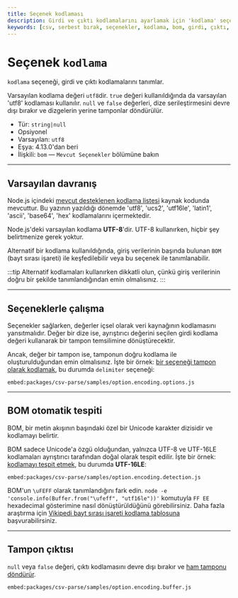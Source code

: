 ```yaml
---
title: Seçenek kodlaması
description: Girdi ve çıktı kodlamalarını ayarlamak için 'kodlama' seçeneği. Bu seçenek, kullanıcıların farklı kodlama türlerini belirlemelerine ve yönetmelerine olanak tanır. Detaylar için seçeneklerin nasıl kullanılacağını keşfedin.
keywords: [csv, serbest bırak, seçenekler, kodlama, bom, girdi, çıktı, utf8, utf16, ascii, base64, hex]
---
```


# Seçenek `kodlama`

`kodlama` seçeneği, girdi ve çıktı kodlamalarını tanımlar.

Varsayılan kodlama değeri `utf8`dir. `true` değeri kullanıldığında da varsayılan 'utf8' kodlaması kullanılır. `null` ve `false` değerleri, dize serileştirmesini devre dışı bırakır ve dizgelerin yerine tamponlar döndürülür.

* Tür: `string|null`
* Opsiyonel
* Varsayılan: `utf8`
* Eşya: 4.13.0'dan beri
* İlişkili: `bom` &mdash; `Mevcut Seçenekler` bölümüne bakın

---

## Varsayılan davranış

Node.js içindeki [mevcut desteklenen kodlama listesi](https://github.com/nodejs/node/blob/master/lib/buffer.js) kaynak kodunda mevcuttur. Bu yazının yazıldığı dönemde 'utf8', 'ucs2', 'utf16le', 'latin1', 'ascii', 'base64', 'hex' kodlamalarını içermektedir.

Node.js'deki varsayılan kodlama **UTF-8**'dir. UTF-8 kullanırken, hiçbir şey belirtmenize gerek yoktur.

Alternatif bir kodlama kullanıldığında, giriş verilerinin başında bulunan `BOM` (bayt sırası işareti) ile keşfedilebilir veya bu seçenek ile tanımlanabilir.

:::tip
Alternatif kodlamaları kullanırken dikkatli olun, çünkü giriş verilerinin doğru bir şekilde tanımlandığından emin olmalısınız.
:::

---

## Seçeneklerle çalışma

Seçenekler sağlarken, değerler içsel olarak veri kaynağının kodlamasını yansıtmalıdır. Değer bir dize ise, ayrıştırıcı değerini seçilen girdi kodlama değeri kullanarak bir tampon temsilimine dönüştürecektir.

Ancak, değer bir tampon ise, tamponun doğru kodlama ile oluşturulduğundan emin olmalısınız. İşte bir örnek: [bir seçeneği tampon olarak kodlamak](https://github.com/adaltas/node-csv/blob/master/packages/csv-parse/samples/option.encoding.options.js), bu durumda `delimiter` seçeneği:

`embed:packages/csv-parse/samples/option.encoding.options.js`

---

## BOM otomatik tespiti

BOM, bir metin akışının başındaki özel bir Unicode karakter dizisidir ve kodlamayı belirtir.

BOM sadece Unicode'a özgü olduğundan, yalnızca UTF-8 ve UTF-16LE kodlamaları ayrıştırıcı tarafından doğal olarak tespit edilir. İşte bir örnek: [kodlamayı tespit etmek](https://github.com/adaltas/node-csv/blob/master/packages/csv-parse/samples/option.encoding.detection.js), bu durumda **UTF-16LE**:

`embed:packages/csv-parse/samples/option.encoding.detection.js`

BOM'un `\uFEFF` olarak tanımlandığını fark edin. `node -e 'console.info(Buffer.from("\ufeff", "utf16le"))'` komutuyla `FF EE` hexadecimal gösterimine nasıl dönüştürüldüğünü görebilirsiniz. Daha fazla araştırma için [Vikipedi bayt sırası işareti kodlama tablosuna](https://en.wikipedia.org/wiki/Byte_order_mark) başvurabilirsiniz.

---

## Tampon çıktısı

`null` veya `false` değeri, çıktı kodlamasını devre dışı bırakır ve [ham tamponu döndürür](https://github.com/adaltas/node-csv/blob/master/packages/csv-parse/samples/option.encoding.buffer.js).

`embed:packages/csv-parse/samples/option.encoding.buffer.js`
